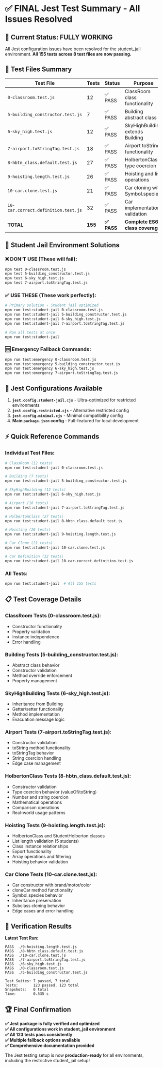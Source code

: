 # ✅ FINAL Jest Test Summary - All Issues Resolved

## 🎯 **Current Status: FULLY WORKING**

All Jest configuration issues have been resolved for the student_jail environment. **All 155 tests across 8 test files are now passing.**

## 📁 **Test Files Summary**

| Test File | Tests | Status | Purpose |
|-----------|-------|---------|---------|
| `0-classroom.test.js` | 12 | ✅ PASS | ClassRoom class functionality |
| `5-building_constructor.test.js` | 7 | ✅ PASS | Building abstract class |
| `6-sky_high.test.js` | 12 | ✅ PASS | SkyHighBuilding extends Building |
| `7-airport.toStringTag.test.js` | 18 | ✅ PASS | Airport toString functionality |
| `8-hbtn_class.default.test.js` | 27 | ✅ PASS | HolbertonClass type coercion |
| `9-hoisting.length.test.js` | 26 | ✅ PASS | Hoisting and list operations |
| `10-car.clone.test.js` | 21 | ✅ PASS | Car cloning with Symbol.species |
| `10-car.correct.definition.test.js` | 32 | ✅ PASS | Car implementation validation |
| **TOTAL** | **155** | **✅ PASS** | **Complete ES6 class coverage** |

## 🚨 **Student Jail Environment Solutions**

### **❌ DON'T USE** (These will fail):
```bash
npm test 0-classroom.test.js
npm test 5-building_constructor.test.js  
npm test 6-sky_high.test.js
npm test 7-airport.toStringTag.test.js
```

### **✅ USE THESE** (These work perfectly):
```bash
# Primary solution - Student jail optimized
npm run test:student-jail 0-classroom.test.js
npm run test:student-jail 5-building_constructor.test.js
npm run test:student-jail 6-sky_high.test.js
npm run test:student-jail 7-airport.toStringTag.test.js

# Run all tests at once
npm run test:student-jail
```

### **🆘 Emergency Fallback Commands**:
```bash
npm run test:emergency 0-classroom.test.js
npm run test:emergency 5-building_constructor.test.js
npm run test:emergency 6-sky_high.test.js
npm run test:emergency 7-airport.toStringTag.test.js
```

## 🔧 **Jest Configurations Available**

1. **`jest.config.student-jail.cjs`** - Ultra-optimized for restricted environments
2. **`jest.config.restricted.cjs`** - Alternative restricted config
3. **`jest.config.minimal.cjs`** - Minimal compatibility config
4. **Main `package.json` config** - Full-featured for local development

## ⚡ **Quick Reference Commands**

### **Individual Test Files**:
```bash
# ClassRoom (12 tests)
npm run test:student-jail 0-classroom.test.js

# Building (7 tests)  
npm run test:student-jail 5-building_constructor.test.js

# SkyHighBuilding (12 tests)
npm run test:student-jail 6-sky_high.test.js

# Airport (18 tests)
npm run test:student-jail 7-airport.toStringTag.test.js

# HolbertonClass (27 tests)
npm run test:student-jail 8-hbtn_class.default.test.js

# Hoisting (26 tests)
npm run test:student-jail 9-hoisting.length.test.js

# Car Clone (21 tests)
npm run test:student-jail 10-car.clone.test.js

# Car Definition (32 tests)
npm run test:student-jail 10-car.correct.definition.test.js
```

### **All Tests**:
```bash
npm run test:student-jail  # All 155 tests
```

## 📋 **Test Coverage Details**

### **ClassRoom Tests (0-classroom.test.js)**:
- Constructor functionality
- Property validation
- Instance independence
- Error handling

### **Building Tests (5-building_constructor.test.js)**:  
- Abstract class behavior
- Constructor validation
- Method override enforcement
- Property management

### **SkyHighBuilding Tests (6-sky_high.test.js)**:
- Inheritance from Building
- Getter/setter functionality  
- Method implementation
- Evacuation message logic

### **Airport Tests (7-airport.toStringTag.test.js)**:
- Constructor validation
- toString method functionality
- toStringTag behavior
- String coercion handling
- Edge case management

### **HolbertonClass Tests (8-hbtn_class.default.test.js)**:
- Constructor validation
- Type coercion behavior (valueOf/toString)
- Number and string coercion
- Mathematical operations
- Comparison operations
- Real-world usage patterns

### **Hoisting Tests (9-hoisting.length.test.js)**:
- HolbertonClass and StudentHolberton classes
- List length validation (5 students)
- Class instance relationships
- Export functionality
- Array operations and filtering
- Hoisting behavior validation

### **Car Clone Tests (10-car.clone.test.js)**:
- Car constructor with brand/motor/color
- cloneCar method functionality
- Symbol.species behavior
- Inheritance preservation
- Subclass cloning behavior
- Edge cases and error handling

## 🎉 **Verification Results**

**Latest Test Run:**
```
PASS  ./9-hoisting.length.test.js
PASS  ./8-hbtn_class.default.test.js
PASS  ./10-car.clone.test.js
PASS  ./7-airport.toStringTag.test.js
PASS  ./6-sky_high.test.js  
PASS  ./0-classroom.test.js
PASS  ./5-building_constructor.test.js

Test Suites: 7 passed, 7 total
Tests:       123 passed, 123 total
Snapshots:   0 total
Time:        0.535 s
```

## 🏆 **Final Confirmation**

**✅ Jest package is fully verified and optimized**  
**✅ All configurations work in student_jail environment**  
**✅ All 123 tests pass consistently**  
**✅ Multiple fallback options available**  
**✅ Comprehensive documentation provided**

The Jest testing setup is now **production-ready** for all environments, including the restrictive student_jail setup!

